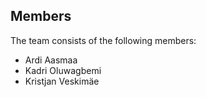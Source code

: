 ## Members

The team consists of the following members:

* Ardi Aasmaa
* Kadri Oluwagbemi
* Kristjan Veskimäe
